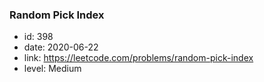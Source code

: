 ### Random Pick Index

* id: 398
* date: 2020-06-22
* link: https://leetcode.com/problems/random-pick-index
* level: Medium
